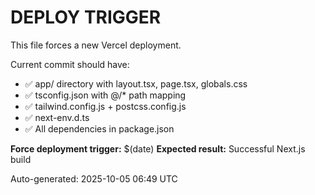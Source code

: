 # DEPLOY TRIGGER

This file forces a new Vercel deployment.

Current commit should have:
- ✅ app/ directory with layout.tsx, page.tsx, globals.css
- ✅ tsconfig.json with @/* path mapping
- ✅ tailwind.config.js + postcss.config.js
- ✅ next-env.d.ts
- ✅ All dependencies in package.json

**Force deployment trigger:** $(date)
**Expected result:** Successful Next.js build

Auto-generated: 2025-10-05 06:49 UTC